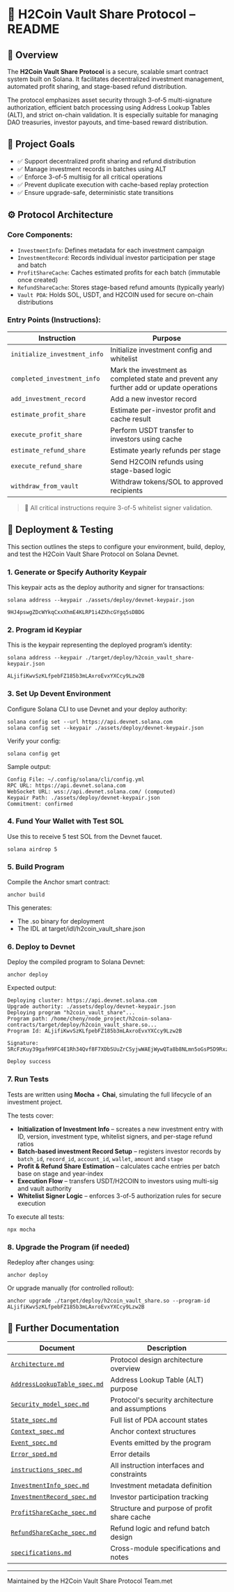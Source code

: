# 📘 H2Coin Vault Share Protocol – README

## 🤩 Overview

The **H2Coin Vault Share Protocol** is a secure, scalable smart contract system built on Solana. It facilitates decentralized investment management, automated profit sharing, and stage-based refund distribution.

The protocol emphasizes asset security through 3-of-5 multi-signature authorization, efficient batch processing using Address Lookup Tables (ALT), and strict on-chain validation. It is especially suitable for managing DAO treasuries, investor payouts, and time-based reward distribution.

## 🌟 Project Goals

*   ✅ Support decentralized profit sharing and refund distribution
*   ✅ Manage investment records in batches using ALT
*   ✅ Enforce 3-of-5 multisig for all critical operations
*   ✅ Prevent duplicate execution with cache-based replay protection
*   ✅ Ensure upgrade-safe, deterministic state transitions

## ⚙️ Protocol Architecture

### Core Components:

*   `InvestmentInfo`: Defines metadata for each investment campaign
*   `InvestmentRecord`: Records individual investor participation per stage and batch
*   `ProfitShareCache`: Caches estimated profits for each batch (immutable once created)
*   `RefundShareCache`: Stores stage-based refund amounts (typically yearly)
*   `Vault PDA`: Holds SOL, USDT, and H2COIN used for secure on-chain distributions

### Entry Points (Instructions):

| Instruction | Purpose |
| --- | --- |
| `initialize_investment_info` | Initialize investment config and whitelist |
| `completed_investment_info` | Mark the investment as completed state and prevent any further add or update operations |
| `add_investment_record` | Add a new investor record |
| `estimate_profit_share` | Estimate per-investor profit and cache result |
| `execute_profit_share` | Perform USDT transfer to investors using cache |
| `estimate_refund_share` | Estimate yearly refunds per stage |
| `execute_refund_share` | Send H2COIN refunds using stage-based logic |
| `withdraw_from_vault` | Withdraw tokens/SOL to approved recipients |

> 🔐 All critical instructions require 3-of-5 whitelist signer validation.

## 🚀 Deployment & Testing

This section outlines the steps to configure your environment, build, deploy, and test the H2Coin Vault Share Protocol on Solana Devnet.

### 1\. **Generate or Specify Authority Keypair**

This keypair acts as the deploy authority and signer for transactions:

```
solana address --keypair ./assets/deploy/devnet-keypair.json 

9HJ4pswgZDcWYkqCxxXhmE4KLRP1i4ZXhcGYgq5sDBDG
```

### 2\. **Program id Keypiar**

This is the keypair representing the deployed program’s identity:

```
solana address --keypair ./target/deploy/h2coin_vault_share-keypair.json 

ALjifiKwvSzKLfpebFZ185b3mLAxroEvxYXCcy9Lzw2B
```

### 3\. **Set Up Devent Environment**

Configure Solana CLI to use Devnet and your deploy authority:

```
solana config set --url https://api.devnet.solana.com
solana config set --keypair ./assets/deploy/devnet-keypair.json
```

Verify your config:

```
solana config get
```

Sample output:

```
Config File: ~/.config/solana/cli/config.yml
RPC URL: https://api.devnet.solana.com 
WebSocket URL: wss://api.devnet.solana.com/ (computed)
Keypair Path: ./assets/deploy/devnet-keypair.json 
Commitment: confirmed 
```

### 4\. **Fund Your Wallet with Test SOL**
Use this to receive 5 test SOL from the Devnet faucet.
```
solana airdrop 5
```

### 5\. **Build Program**

Compile the Anchor smart contract:

```
anchor build
```

This generates:

*   The .so binary for deployment
*   The IDL at target/idl/h2coin\_vault\_share.json

### 6\. Deploy to Devnet

Deploy the compiled program to Solana Devnet:

```
anchor deploy
```

Expected output:

```
Deploying cluster: https://api.devnet.solana.com
Upgrade authority: ./assets/deploy/devnet-keypair.json
Deploying program "h2coin_vault_share"...
Program path: /home/cheny/node_project/h2coin-solana-contracts/target/deploy/h2coin_vault_share.so...
Program Id: ALjifiKwvSzKLfpebFZ185b3mLAxroEvxYXCcy9Lzw2B

Signature: 5RcFzKuy39gafH9FC4E1Rh34Qvf8F7XDbSUuZrCSyjwWAEjWywQTa8b8NLmn5oGsP5D9Rxz39N1hiZm2Fd8wusvc

Deploy success
```

### 7\. **Run Tests**

Tests are written using **Mocha** + **Chai**, simulating the full lifecycle of an investment project.

The tests cover:

*   **Initialization of Investment Info** – screates a new investment entry with ID, version, investment type, whitelist signers, and per-stage refund ratios
*   **Batch-based investment Record Setup** – registers investor records by `batch_id`, `record_id`, `account_id`, `wallet`, `amount` and `stage`
*   **Profit & Refund Share Estimation** – calculates cache entries per batch base on stage and year-index
*   **Execution Flow** – transfers USDT/H2COIN to investors using multi-sig and vault authority
*   **Whitelist Signer Logic** – enforces 3-of-5 authorization rules for secure execution

To execute all tests:

```
npx mocha 
```

### 8\. **Upgrade the Program (if needed)**

Redeploy after changes using:

```
anchor deploy
```

Or upgrade manually (for controlled rollout):

```
anchor upgrade ./target/deploy/h2coin_vault_share.so --program-id ALjifiKwvSzKLfpebFZ185b3mLAxroEvxYXCcy9Lzw2B
```

## 📖 Further Documentation

| Document | Description |
| --- | --- |
| [`Architecture.md`](./docs/Architecture.md) | Protocol design architecture overview |
| [`AddressLookupTable_spec.md`](./docs/AddressLookupTable_spec.md) | Address Lookup Table (ALT) purpose |
| [`Security_model_spec.md`](./docs/Security_model_spec.md) | Protocol's security architecture and assumptions |
| [`State_spec.md`](./docs/State_spec.md) | Full list of PDA account states |
| [`Context_spec.md`](./docs/Context_spec.md) | Anchor context structures |
| [`Event_spec.md`](./docs/Event_spec.md) | Events emitted by the program |
| [`Error_sped.md`](./docs/Error_spec.md) | Error details |
| [`instructions_spec.md`](./docs/instructions_spec.md) | All instruction interfaces and constraints |
| [`InvestmentInfo_spec.md`](./docs/InvestmentInfo_spec.md) | Investment metadata definition |
| [`InvestmentRecord_spec.md`](./docs/InvestmentRecord_spec.md) | Investor participation tracking |
| [`ProfitShareCache_spec.md`](./docs/ProfitShareCache_spec.md) | Structure and purpose of profit share cache |
| [`RefundShareCache_spec.md`](./docs/RefundShareCache_spec.md) | Refund logic and refund batch design |
| [`specifications.md`](./docs/specifications.md) | Cross-module specifications and notes |

---

Maintained by the H2Coin Vault Share Protocol Team.met